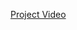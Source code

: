 [Project Video](https://drive.google.com/drive/folders/1-WRq8-VY5QNsUBihay1wXBPJkLhl1wXQ?usp=drive_link)
